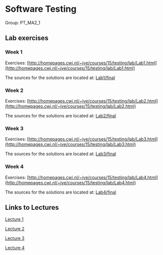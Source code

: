 # Software Testing
Group: PT\_MA2\_1

## Lab exercises

### Week 1
Exercises: [http://homepages.cwi.nl/~jve/courses/15/testing/lab/Lab1.html](http://homepages.cwi.nl/~jve/courses/15/testing/lab/Lab1.html)
 
The sources for the solutions are located at: [Lab1/final](Lab1/final)

### Week 2

Exercises: [http://homepages.cwi.nl/~jve/courses/15/testing/lab/Lab2.html](http://homepages.cwi.nl/~jve/courses/15/testing/lab/Lab2.html)  

The sources for the solutions are located at: [Lab2/final](Lab2/final)

### Week 3

Exercises: [http://homepages.cwi.nl/~jve/courses/15/testing/lab/Lab3.html](http://homepages.cwi.nl/~jve/courses/15/testing/lab/Lab3.html)  

The sources for the solutions are located at: [Lab3/final](Lab3/final)

### Week 4

Exercises: [http://homepages.cwi.nl/~jve/courses/15/testing/lab/Lab4.html](http://homepages.cwi.nl/~jve/courses/15/testing/lab/Lab4.html)  

The sources for the solutions are located at: [Lab4/final](Lab4/final)


## Links to Lectures
[Lecture 1](http://homepages.cwi.nl/~jve/courses/15/testing/lectures/Lecture1.html)

[Lecture 2](http://homepages.cwi.nl/~jve/courses/15/testing/lectures/Lecture2.html)

[Lecture 3](http://homepages.cwi.nl/~jve/courses/15/testing/lectures/Lecture3.html)
      
[Lecture 4](http://homepages.cwi.nl/~jve/courses/15/testing/lectures/Lecture4.html)